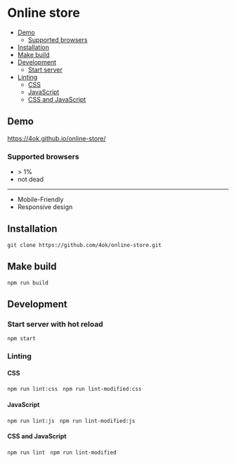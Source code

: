 # Online store

- [Demo](#demo)
	- [Supported browsers](#supported-browsers)
- [Installation](#installation)
- [Make build](#make-build)
- [Development](#development)
	- [Start server](#start-server-with-hot-reload)
- [Linting](#linting)
	- [CSS](#css)
	- [JavaScript](#javascript)
	- [CSS and JavaScript](#css-and-javascript)

## Demo

https://4ok.github.io/online-store/

### Supported browsers

- \> 1%<br>
- not dead<br>

---

- Mobile-Friendly
- Responsive design

## Installation

`git clone https://github.com/4ok/online-store.git`

## Make build

`npm run build`

## Development

### Start server with hot reload

`npm start`

### Linting

#### CSS

`npm run lint:css` &nbsp; `npm run lint-modified:css`

#### JavaScript

`npm run lint:js` &nbsp; `npm run lint-modified:js`

#### CSS and JavaScript

`npm run lint` &nbsp; `npm run lint-modified`
